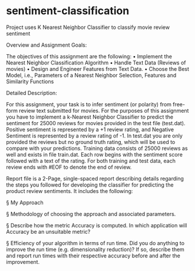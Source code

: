 # sentiment-classification
Project uses K Nearest Neighbor Classifier to classify movie review sentiment

Overview and Assignment Goals:

The objectives of this assignment are the following:
• Implement the Nearest Neighbor Classification Algorithm
• Handle Text Data (Reviews of movies)
• Design and Engineer Features from Text Data.
• Choose the Best Model, i.e., Parameters of a Nearest Neighbor Selection, Features
and Similarity Functions

Detailed Description:

For this assignment, your task is to infer sentiment (or polarity) from free-form review
text submitted for movies.
For the purposes of this assignment you have to implement a k-Nearest Neighbor 
Classifier to predict the sentiment for 25000 reviews for movies provided in the test file
(test.dat). 
Positive sentiment is represented by a +1 review rating, and Negative
Sentiment is represented by a review rating of -1. 
In test.dat you are only provided the reviews but no ground truth rating, which will be 
used to compare with your predictions.
Training data consists of 25000 reviews as well and exists in file train.dat. Each row
begins with the sentiment score followed with a text of the rating.
For both training and test data, each review ends with #EOF to denote the end of review.


Report file is a 2-Page, single-spaced report
describing details regarding the steps you followed for developing the
classifier for predicting the product review sentiments. It includes
the following:

§ My Approach

§ Methodology of choosing the approach and associated
parameters.

§ Describe how the metric Accuracy is computed. In which
application will Accuracy be an unsuitable metric?

§ Efficiency of your algorithm in terms of run time. Did you do
anything to improve the run time (e.g. dimensionality reduction)?
If so, describe them and report run times with their respective
accuracy before and after the improvement.
